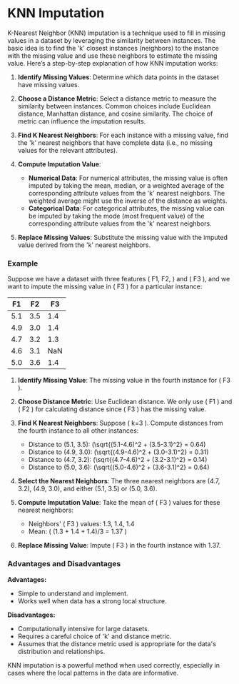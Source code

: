 # KNN Imputation

K-Nearest Neighbor (KNN) imputation is a technique used to fill in missing values in a dataset by leveraging the similarity between instances. The basic idea is to find the 'k' closest instances (neighbors) to the instance with the missing value and use these neighbors to estimate the missing value. Here’s a step-by-step explanation of how KNN imputation works:

1. **Identify Missing Values**: Determine which data points in the dataset have missing values.

2. **Choose a Distance Metric**: Select a distance metric to measure the similarity between instances. Common choices include Euclidean distance, Manhattan distance, and cosine similarity. The choice of metric can influence the imputation results.

3. **Find K Nearest Neighbors**: For each instance with a missing value, find the 'k' nearest neighbors that have complete data (i.e., no missing values for the relevant attributes).

4. **Compute Imputation Value**:
   - **Numerical Data**: For numerical attributes, the missing value is often imputed by taking the mean, median, or a weighted average of the corresponding attribute values from the 'k' nearest neighbors. The weighted average might use the inverse of the distance as weights.
   - **Categorical Data**: For categorical attributes, the missing value can be imputed by taking the mode (most frequent value) of the corresponding attribute values from the 'k' nearest neighbors.

5. **Replace Missing Values**: Substitute the missing value with the imputed value derived from the 'k' nearest neighbors.

### Example

Suppose we have a dataset with three features \( F1, F2, \) and \( F3 \), and we want to impute the missing value in \( F3 \) for a particular instance:

| F1  | F2  | F3  |
|-----|-----|-----|
| 5.1 | 3.5 | 1.4 |
| 4.9 | 3.0 | 1.4 |
| 4.7 | 3.2 | 1.3 |
| 4.6 | 3.1 | NaN |
| 5.0 | 3.6 | 1.4 |

1. **Identify Missing Value**: The missing value in the fourth instance for \( F3 \).

2. **Choose Distance Metric**: Use Euclidean distance. We only use \( F1 \) and \( F2 \) for calculating distance since \( F3 \) has the missing value.

3. **Find K Nearest Neighbors**: Suppose \( k=3 \). Compute distances from the fourth instance to all other instances:
   - Distance to (5.1, 3.5): \(\sqrt{(5.1-4.6)^2 + (3.5-3.1)^2} = 0.64\)
   - Distance to (4.9, 3.0): \(\sqrt{(4.9-4.6)^2 + (3.0-3.1)^2} = 0.31\)
   - Distance to (4.7, 3.2): \(\sqrt{(4.7-4.6)^2 + (3.2-3.1)^2} = 0.14\)
   - Distance to (5.0, 3.6): \(\sqrt{(5.0-4.6)^2 + (3.6-3.1)^2} = 0.64\)

4. **Select the Nearest Neighbors**: The three nearest neighbors are (4.7, 3.2), (4.9, 3.0), and either (5.1, 3.5) or (5.0, 3.6).

5. **Compute Imputation Value**: Take the mean of \( F3 \) values for these nearest neighbors:
   - Neighbors' \( F3 \) values: 1.3, 1.4, 1.4
   - Mean: \( (1.3 + 1.4 + 1.4)/3 = 1.37 \)

6. **Replace Missing Value**: Impute \( F3 \) in the fourth instance with 1.37.

### Advantages and Disadvantages

**Advantages:**
- Simple to understand and implement.
- Works well when data has a strong local structure.

**Disadvantages:**
- Computationally intensive for large datasets.
- Requires a careful choice of 'k' and distance metric.
- Assumes that the distance metric used is appropriate for the data's distribution and relationships.

KNN imputation is a powerful method when used correctly, especially in cases where the local patterns in the data are informative.